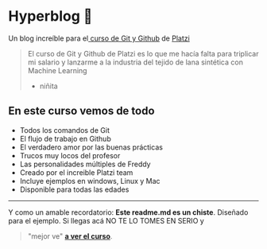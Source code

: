 # Hyperblog 💚
Un blog increíble para el[ curso de Git y Github](https://platzi.com/cursos/git-github/ " curso de Git y Github") de [Platzi](https://platzi.com/ "Platzi")
> El curso de Git y Github de Platzi es lo que me hacía falta para triplicar mi salario y lanzarme a la industria del tejido de lana sintética con Machine Learning
> - niñita

## En este curso vemos de todo
* Todos los comandos de Git
* El flujo de trabajo en Github
* El verdadero amor por las buenas prácticas
* Trucos muy locos del profesor
* Las personalidades múltiples de Freddy
* Creado por el increible Platzi team
* Incluye ejemplos en windows, Linux y Mac
* Disponible para todas las edades

------------
Y como un amable recordatorio: **Este readme.md es un chiste**.  Diseñado para el ejemplo. Si llegas acá NO TE LO TOMES EN SERIO y 
> "mejor ve"   [**a ver el curso**](https://platzi.com/cursos/git-github/ "a ver el curso").
